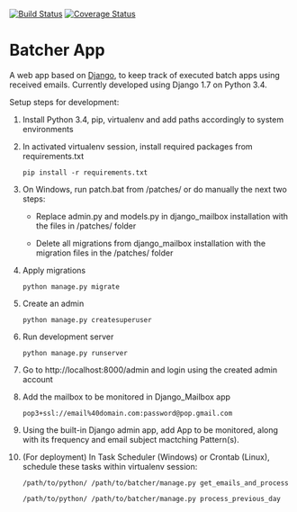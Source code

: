 [![Build Status](https://travis-ci.org/azam-a/batcher.svg?branch=master)](https://travis-ci.org/azam-a/batcher) [![Coverage Status](https://coveralls.io/repos/azam-a/batcher/badge.png?branch=master)](https://coveralls.io/r/azam-a/batcher)

Batcher App
===========

A web app based on [Django](https://www.djangoproject.com/), to keep track of executed batch apps using received emails.
Currently developed using Django 1.7 on Python 3.4.

Setup steps for development:

1. Install Python 3.4, pip, virtualenv and add paths accordingly to system environments

2. In activated virtualenv session, install required packages from requirements.txt

    ```
    pip install -r requirements.txt
    ```

3. On Windows, run patch.bat from /patches/ or do manually the next two steps:

    - Replace admin.py and models.py in django_mailbox installation with the files in /patches/ folder

    - Delete all migrations from django_mailbox installation with the migration files in the /patches/ folder

4. Apply migrations

    ```
    python manage.py migrate
    ```

5. Create an admin

    ```
    python manage.py createsuperuser
    ```

6. Run development server

    ```
    python manage.py runserver
    ```

7. Go to http://localhost:8000/admin and login using the created admin account

8. Add the mailbox to be monitored in Django_Mailbox app

    ```
    pop3+ssl://email%40domain.com:password@pop.gmail.com
    ```

9. Using the built-in Django admin app, add App to be monitored, along with its frequency and email subject mactching Pattern(s). 

10. (For deployment) In Task Scheduler (Windows) or Crontab (Linux), schedule these tasks within virtualenv session:

    ```
    /path/to/python/ /path/to/batcher/manage.py get_emails_and_process
    ```

    ```
    /path/to/python/ /path/to/batcher/manage.py process_previous_day
    ```
